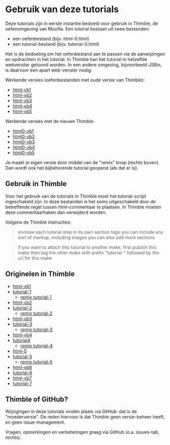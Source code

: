 # Gebruik van deze tutorials

Deze tutorials zijn in eerste instantie bedoeld voor gebruik in Thimble, de oefenomgeving van Mozilla. Een tutorial bestaan uit twee bestanden:

* een oefenbestand (bijv. html-0.html)
* een tutorial-bestand (bijv. tutorial-0.html)

Het is de bedoeling om het oefenbestand aan te passen via de aanwijzingen en opdrachten in het tutorial. In Thimble kan het tutorial in hetzelfde webvenster getoond worden. In een andere omgeving, bijvoorbeeld JSBin, is daarvoor een apart web-venster nodig.

Werkende versies (oefenbestanden met oude versie van Thimble):

* [html-vb1](https://eelcodijkstra.makes.org/thimble/LTI4ODk0ODIyNA==/html-vb1)
* [html-vb2](https://eelcodijkstra.makes.org/thimble/MTU0MDAzMDQ2NA==/html-vb2)
* [html-vb3](https://eelcodijkstra.makes.org/thimble/LTI5NTU2NzEwNA==/html-vb3)
* [html-vb4](https://eelcodijkstra.makes.org/thimble/LTE1MTM0MjI4NDg=/html-vb4)
* [html-vb5](https://eelcodijkstra.makes.org/thimble/LTIwMDY3Nzc2MDA=/html-vb5)

Werkende versies met de nieuwe Thimble:

* [html0-vb1](https://d157rqmxrxj6ey.cloudfront.net/eelcodijkstra/2616)
* [html0-vb2](https://d157rqmxrxj6ey.cloudfront.net/eelcodijkstra/3148)
* [html0-vb3](https://d157rqmxrxj6ey.cloudfront.net/eelcodijkstra/3157)
* [html0-vb4](https://d157rqmxrxj6ey.cloudfront.net/eelcodijkstra/3159)
* [html0-vb5](https://d157rqmxrxj6ey.cloudfront.net/eelcodijkstra/3165)


Je maakt je eigen versie door middel van de "remix" knop (rechts boven). Dan wordt ook het bijbehorende tutorial geopend (als dat er is).

## Gebruik in Thimble

Voor het gebruik van de tutorials in Thimble moet het tutorial-script ingeschakeld zijn. In deze bestanden is het soms uitgeschakeld door de betreffende regel tussen html-commentaar te plaatsen. In Thimble moeten deze commentaarhaken dan verwijderd worden.

Volgens de Thimble instructies:

> enclose each tutorial step in its own section tags
you can include any sort of markup, including images
you can also add more sections

> if you want to attach this tutorial to another make,
first publish this make
then tag the other make with prefix "tutorial-" followed by the url for this make

## Originelen in Thimble

* [html-vb1](https://thimble.webmaker.org/project/51182/edit)
* [tutorial-1](https://thimble.webmaker.org/project/51180/edit)
    * [remix tutorial-1](https://eelcodijkstra.makes.org/thimble/LTMyMjUwMjY1Ng==/tutorial-html-vb1) 
* [html-vb2](https://thimble.webmaker.org/project/52059/edit)
* [tutorial-2](https://thimble.webmaker.org/project/52060/edit)
    * [remix tutorial-2](https://eelcodijkstra.makes.org/thimble/MTU1NjgwNzY4MA==/tutorial-html-vb2)
* [html-vb3](https://thimble.webmaker.org/project/90862/edit)
* [tutorial-3](https://thimble.webmaker.org/project/90863/edit)
    * [remix tutorial-3](https://eelcodijkstra.makes.org/thimble/LTI3ODc4OTg4OA==/tutorial-html-vb3)
* [html-vb4](https://thimble.webmaker.org/project/52338/edit)
* [tutorial4](https://thimble.webmaker.org/project/52132/edit)
    * [remix tutorial-4](https://eelcodijkstra.makes.org/thimble/LTE1MzAyMDAwNjQ=/tutorial-html-vb4)
* [html-5](https://thimble.webmaker.org/nl/project/91016/edit)
* [tutorial-5](https://thimble.webmaker.org/project/91015/edit)
    * [remix tutorial-5](https://eelcodijkstra.makes.org/thimble/LTIwMjM1NTQ4MTY=/tutorial-5)
* [html-vb6](https://thimble.webmaker.org/project/91149/edit)
* [tutorial-6](https://thimble.webmaker.org/project/91148/edit)
* [html-vb7](https://thimble.webmaker.org/project/91646/edit)
* [tutorial-7](https://thimble.webmaker.org/project/91645/edit)

## Thimble of GitHub?

Wijzigingen in deze tutorials vinden plaats via GitHub: dat is de "moederversie". De reden hiervoor is dat Thimble geen versie-beheer heeft, en geen issue-management.

Vragen, opmerkingen en verbeteringen graag via GitHub (o.a. issues-tab, rechts).

